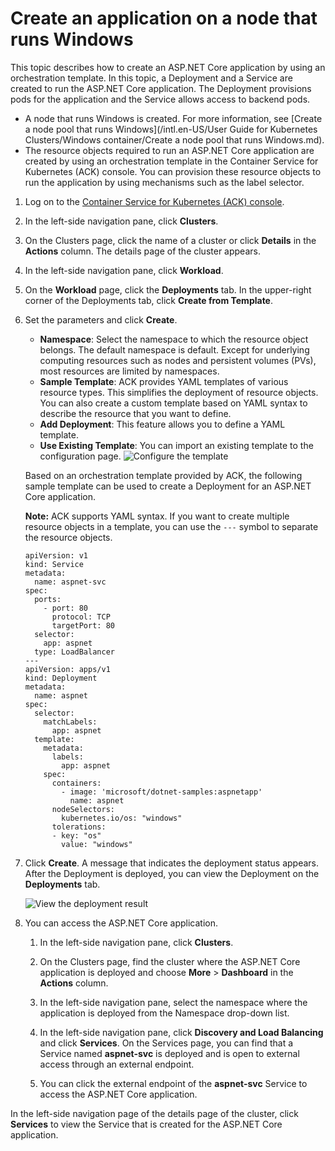 # Create an application on a node that runs Windows

This topic describes how to create an ASP.NET Core application by using an orchestration template. In this topic, a Deployment and a Service are created to run the ASP.NET Core application. The Deployment provisions pods for the application and the Service allows access to backend pods.

-   A node that runs Windows is created. For more information, see [Create a node pool that runs Windows](/intl.en-US/User Guide for Kubernetes Clusters/Windows container/Create a node pool that runs Windows.md).
-   The resource objects required to run an ASP.NET Core application are created by using an orchestration template in the Container Service for Kubernetes \(ACK\) console. You can provision these resource objects to run the application by using mechanisms such as the label selector.

1.  Log on to the [Container Service for Kubernetes \(ACK\) console](https://cs.console.aliyun.com).

2.  In the left-side navigation pane, click **Clusters**.

3.  On the Clusters page, click the name of a cluster or click **Details** in the **Actions** column. The details page of the cluster appears.

4.  In the left-side navigation pane, click **Workload**.

5.  On the **Workload** page, click the **Deployments** tab. In the upper-right corner of the Deployments tab, click **Create from Template**.

6.  Set the parameters and click **Create**.

    -   **Namespace**: Select the namespace to which the resource object belongs. The default namespace is default. Except for underlying computing resources such as nodes and persistent volumes \(PVs\), most resources are limited by namespaces.
    -   **Sample Template**: ACK provides YAML templates of various resource types. This simplifies the deployment of resource objects. You can also create a custom template based on YAML syntax to describe the resource that you want to define.
    -   **Add Deployment**: This feature allows you to define a YAML template.
    -   **Use Existing Template**: You can import an existing template to the configuration page.
    ![Configure the template](https://static-aliyun-doc.oss-cn-hangzhou.aliyuncs.com/assets/img/en-US/6365359951/p41759.png)

    Based on an orchestration template provided by ACK, the following sample template can be used to create a Deployment for an ASP.NET Core application.

    **Note:** ACK supports YAML syntax. If you want to create multiple resource objects in a template, you can use the `---` symbol to separate the resource objects.

    ```
    apiVersion: v1
    kind: Service
    metadata:
      name: aspnet-svc
    spec:
      ports:
        - port: 80
          protocol: TCP
          targetPort: 80
      selector:
        app: aspnet
      type: LoadBalancer
    ---
    apiVersion: apps/v1
    kind: Deployment
    metadata:
      name: aspnet
    spec:
      selector:
        matchLabels:
          app: aspnet
      template:
        metadata:
          labels:
            app: aspnet
        spec:
          containers:
            - image: 'microsoft/dotnet-samples:aspnetapp'
              name: aspnet
          nodeSelectors:
            kubernetes.io/os: "windows"
          tolerations:
          - key: "os"
            value: "windows"
    ```

7.  Click **Create**. A message that indicates the deployment status appears. After the Deployment is deployed, you can view the Deployment on the **Deployments** tab.

    ![View the deployment result](https://static-aliyun-doc.oss-cn-hangzhou.aliyuncs.com/assets/img/en-US/6365359951/p41783.png)

8.  You can access the ASP.NET Core application.

    1.  In the left-side navigation pane, click **Clusters**.

    2.  On the Clusters page, find the cluster where the ASP.NET Core application is deployed and choose **More** \> **Dashboard** in the **Actions** column.

    3.  In the left-side navigation pane, select the namespace where the application is deployed from the Namespace drop-down list.

    4.  In the left-side navigation pane, click **Discovery and Load Balancing** and click **Services**. On the Services page, you can find that a Service named **aspnet-svc** is deployed and is open to external access through an external endpoint.

    5.  You can click the external endpoint of the **aspnet-svc** Service to access the ASP.NET Core application.


In the left-side navigation page of the details page of the cluster, click **Services** to view the Service that is created for the ASP.NET Core application.

